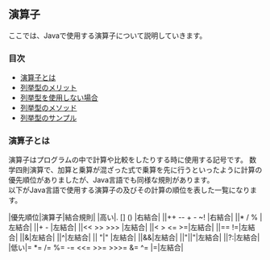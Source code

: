 ## 演算子
ここでは、Javaで使用する演算子について説明していきます。


### 目次
* [演算子とは](#sec1)
* [列挙型のメリット](#sec2)
* [列挙型を使用しない場合](#sec3)
* [列挙型のメソッド](#sec4)
* [列挙型のサンプル](#sec5)

### 演算子とは
演算子はプログラムの中で計算や比較をしたりする時に使用する記号です。
数学四則演算で、加算と乗算が混ざった式で乗算を先に行うといったように計算の優先順位がありましたが、Java言語でも同様な規則があります。  
以下がJava言語で使用する演算子の及びその計算の順位を表した一覧になります。

|優先順位|演算子|結合規則|
|高い|. [] () |右結合|
||++ -- + - ~! |右結合|
||* / % |左結合|
||+ - |左結合|
||<< >> >>> |左結合|
||< > <= >=|左結合|
||== !=|左結合|
||&|左結合|
||^|左結合|
|| "|" |左結合|
||&&|左結合|
||"||"|左結合|
||?:|左結合|
|低い|= *= /= %= -= <<= >>= >>>= &= ^= |=|左結合|